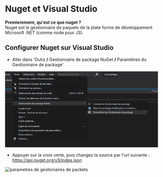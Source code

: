 # Nuget et Visual Studio

**Premierement, qu'est ce que nuget ?** <br>
Nuget est le gestionnaire de paquets de la plate forme de développement Microsoft .NET (comme node pour JS).

## Configurer Nuget sur Visual Studio

- Aller dans 'Outis **/** Gestionnaire de package NuGet **/** Paramètres du Gestionnaire de package' 

![parametres de gestionaires de packets](Screenshot_1.png)

- Appuyer sur la croix verte, puis changez la source par l'url suivante :
https://api.nuget.org/v3/index.json

![parametres de gestionaires de packets](Documentation-visual_studio/Screenshot_2.PNG)
